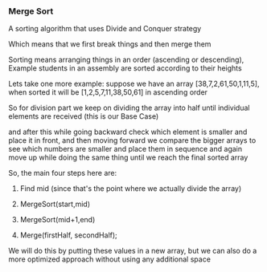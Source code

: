 ### Merge Sort

A sorting algorithm that uses Divide and Conquer strategy

Which means that we first break things and then merge them

Sorting means arranging things in an order (ascending or descending), Example students in an assembly are sorted according to their heights

Lets take one more example: 
suppose we have an array [38,7,2,61,50,1,11,5], when sorted it will be [1,2,5,7,11,38,50,61] in ascending order

So for division part we keep on dividing the array into half until individual elements are received (this is our Base Case)

and after this while going backward check which element is smaller and place it in front, and then moving forward we compare the bigger arrays to see which numbers are smaller and place them in sequence and again move up while doing the same thing until we reach the final sorted array



So, the main four steps here are:

1. Find mid (since that's the point where we actually divide the array)

2. MergeSort(start,mid)

3. MergeSort(mid+1,end)

4. Merge(firstHalf, secondHalf);

We will do this by putting these values in a new array, but we can also do a more optimized approach without using any additional space
